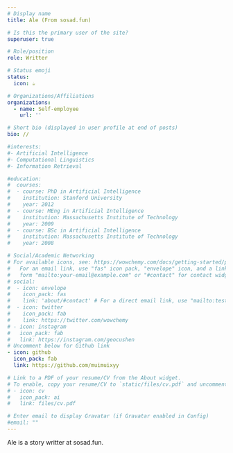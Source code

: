 ```yaml
---
# Display name
title: Ale (From sosad.fun)

# Is this the primary user of the site?
superuser: true

# Role/position
role: Writter

# Status emoji
status:
  icon: ☕️

# Organizations/Affiliations
organizations:
  - name: Self-employee
    url: ''

# Short bio (displayed in user profile at end of posts)
bio: //

#interests:
#- Artificial Intelligence
#- Computational Linguistics
#- Information Retrieval

#education:
#  courses:
#  - course: PhD in Artificial Intelligence
#    institution: Stanford University
#    year: 2012
#  - course: MEng in Artificial Intelligence
#    institution: Massachusetts Institute of Technology
#    year: 2009
#  - course: BSc in Artificial Intelligence
#    institution: Massachusetts Institute of Technology
#    year: 2008

# Social/Academic Networking
# For available icons, see: https://wowchemy.com/docs/getting-started/page-builder/#icons
#   For an email link, use "fas" icon pack, "envelope" icon, and a link in the
#   form "mailto:your-email@example.com" or "#contact" for contact widget.
# social:
#  - icon: envelope
#    icon_pack: fas
#    link: 'about/#contact' # For a direct email link, use "mailto:test@example.org".
#  - icon: twitter
#    icon_pack: fab
#    link: https://twitter.com/wowchemy
# - icon: instagram
#   icon_pack: fab
#   link: https://instagram.com/geocushen
# Uncomment below for Github link
- icon: github
  icon_pack: fab
  link: https://github.com/muimuixyy

# Link to a PDF of your resume/CV from the About widget.
# To enable, copy your resume/CV to `static/files/cv.pdf` and uncomment the lines below.
# - icon: cv
#   icon_pack: ai
#   link: files/cv.pdf

# Enter email to display Gravatar (if Gravatar enabled in Config)
#email: ""
---
```


Ale is a story writter at sosad.fun.
